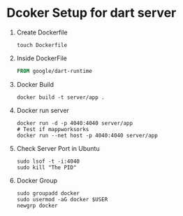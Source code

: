 # Dcoker Setup for dart server

1. Create Dockerfile
    ```shell script
    touch Dockerfile
    ```
 2. Inside DockerFile
    ```Dockerfile
    FROM google/dart-runtime
    ```
 3. Docker Build
    ```shell script
    docker build -t server/app .
    ```
 4. Docker run server
    ```shell script
    docker run -d -p 4040:4040 server/app
    # Test if mappworksorks
    docker run --net host -p 4040:4040 server/app
    ```
 5. Check Server Port in Ubuntu
    ```shell script
    sudo lsof -t -i:4040
    sudo kill "The PID"
    ``` 
6. Docker Group
    ```shell script
    sudo groupadd docker
    sudo usermod -aG docker $USER
    newgrp docker
    ```